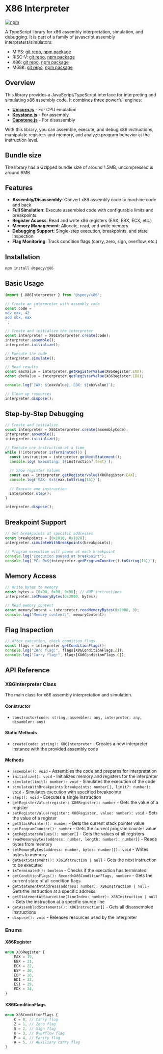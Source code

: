 # X86 Interpreter
[![npm](https://img.shields.io/npm/v/@specy/x86.svg)](https://www.npmjs.com/package/@specy/x86)

A TypeScript library for x86 assembly interpretation, simulation, and debugging.
It is part of a family of javascript assembly interpreters/simulators: 

- MIPS: [git repo](https://github.com/Specy/mars),  [npm package](https://www.npmjs.com/package/@specy/mips)
- RISC-V: [git repo](https://github.com/Specy/rars), [npm package](https://www.npmjs.com/package/@specy/risc-v)
- X86: [git repo](https://github.com/Specy/x86-js), [npm package](https://www.npmjs.com/package/@specy/x86)
- M68K: [git repo](https://github.com/Specy/s68k), [npm package](https://www.npmjs.com/package/@specy/s68k)


## Overview

This library provides a JavaScript/TypeScript interface for interpreting and simulating x86 assembly code. It combines three powerful engines:

- **[Unicorn.js](https://github.com/AlexAltea/unicorn.js)** - For CPU emulation
- **[Keystone.js](https://github.com/AlexAltea/keystone.js)** - For assembly
- **[Capstone.js](https://github.com/AlexAltea/capstone.js)** - For disassembly

With this library, you can assemble, execute, and debug x86 instructions, manipulate registers and memory, and analyze program behavior at the instruction level.

## Bundle size
The library has a Gzipped bundle size of around 1.5MB, uncompressed is around 9MB

## Features

- **Assembly/Disassembly**: Convert x86 assembly code to machine code and back
- **Full Simulation**: Execute assembled code with configurable limits and breakpoints
- **Register Access**: Read and write x86 registers (EAX, EBX, ECX, etc.)
- **Memory Management**: Allocate, read, and write memory
- **Debugging Support**: Single-step execution, breakpoints, and state inspection
- **Flag Monitoring**: Track condition flags (carry, zero, sign, overflow, etc.)

## Installation

```bash
npm install @specy/x86
```

## Basic Usage

```typescript
import { X86Interpreter } from '@specy/x86';

// Create an interpreter with assembly code
const code = `
mov eax, 42
add ebx, eax
`;

// Create and initialize the interpreter
const interpreter = X86Interpreter.create(code);
interpreter.assemble();
interpreter.initialize();

// Execute the code
interpreter.simulate();

// Read results
const eaxValue = interpreter.getRegisterValue(X86Register.EAX);
const ebxValue = interpreter.getRegisterValue(X86Register.EBX);

console.log(`EAX: ${eaxValue}, EBX: ${ebxValue}`);

// Clean up resources
interpreter.dispose();
```

## Step-by-Step Debugging

```typescript
// Create and initialize
const interpreter = X86Interpreter.create(assemblyCode);
interpreter.assemble();
interpreter.initialize();

// Execute one instruction at a time
while (!interpreter.isTerminated()) {
  const instruction = interpreter.getNextStatement();
  console.log(`Executing: ${instruction?.text}`);
  
  // Show register values
  const eax = interpreter.getRegisterValue(X86Register.EAX);
  console.log(`EAX: 0x${eax.toString(16)}`);
  
  // Execute one instruction
  interpreter.step();
}

interpreter.dispose();
```

## Breakpoint Support

```typescript
// Set breakpoints at specific addresses
const breakpoints = [0x1010, 0x1020];
interpreter.simulateWithBreakpoints(breakpoints);

// Program execution will pause at each breakpoint
console.log("Execution paused at breakpoint");
console.log(`PC: 0x${interpreter.getProgramCounter().toString(16)}`);
```

## Memory Access

```typescript
// Write bytes to memory
const bytes = [0x90, 0x90, 0x90]; // NOP instructions
interpreter.setMemoryBytes(0x2000, bytes);

// Read memory content
const memoryContent = interpreter.readMemoryBytes(0x2000, 3);
console.log("Memory content:", memoryContent);
```

## Flag Inspection

```typescript
// After execution, check condition flags
const flags = interpreter.getConditionFlags();
console.log("Zero flag:", flags[X86ConditionFlags.Z]);
console.log("Carry flag:", flags[X86ConditionFlags.C]);
```

## API Reference

### X86Interpreter Class

The main class for x86 assembly interpretation and simulation.

#### Constructor

- `constructor(code: string, assembler: any, interpreter: any, disambler: any)`

#### Static Methods

- `create(code: string): X86Interpreter` - Creates a new interpreter instance with the provided assembly code

#### Methods

- `assemble(): void` - Assembles the code and prepares for interpretation
- `initialize(): void` - Initializes memory and registers for the interpreter
- `simulate(limit?: number): void` - Simulates the execution of the code
- `simulateWithBreakpoints(breakpoints: number[], limit?: number): void` - Simulates execution with specified breakpoints
- `step(): void` - Executes a single instruction
- `getRegisterValue(register: X86Register): number` - Gets the value of a register
- `setRegisterValue(register: X86Register, value: number): void` - Sets the value of a register
- `getStackPointer(): number` - Gets the current stack pointer value
- `getProgramCounter(): number` - Gets the current program counter value
- `getRegistersValues(): number[]` - Gets the values of all registers
- `readMemoryBytes(address: number, length: number): number[]` - Reads bytes from memory
- `setMemoryBytes(address: number, bytes: number[]): void` - Writes bytes to memory
- `getNextStatement(): X86Instruction | null` - Gets the next instruction to be executed
- `isTerminated(): boolean` - Checks if the execution has terminated
- `getConditionFlags(): Record<X86ConditionFlags, number>` - Gets the current state of all condition flags
- `getStatementAtAddress(address: number): X86Instruction | null` - Gets the instruction at a specific address
- `getStatementAtSourceLine(lineIndex: number): X86Instruction | null` - Gets the instruction at a specific source line
- `getAssembledStatements(): X86Instruction[]` - Gets all disassembled instructions
- `dispose(): void` - Releases resources used by the interpreter

### Enums

#### X86Register

```typescript
enum X86Register {
    EAX = 19,
    EBX = 21,
    ECX = 22,
    ESP = 30,
    EBP = 20,
    EDI = 23,
    ESI = 29,
    EDX = 24,
}
```

#### X86ConditionFlags

```typescript
enum X86ConditionFlags {
    C = 0, // Carry flag
    Z = 1, // Zero flag
    S = 2, // Sign flag
    O = 3, // Overflow flag
    P = 4, // Parity flag
    A = 5, // Auxiliary carry flag
}
```